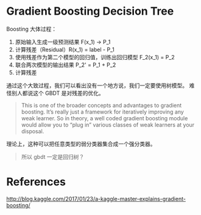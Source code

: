 # Gradient Boosting Decision Tree
Boosting 大体过程：

1. 原始输入生成一级预测结果 F(x_1) -> P_1
2. 计算残差（Residual）R(x_1) = label - P_1
3. 使用残差作为第二个模型的回归值，训练出回归模型 F_2(x_1) = P_2
4. 联合两次模型的输出结果 P_2' = P_1 + P_2
5. 计算残差

通过这个大致过程，我们可以看出没有一个地方说，我们一定要使用树模型。
难怪别人都说这个 GBDT 是对残差的优化。

> This is one of the broader concepts and advantages to gradient boosting. It’s really just a framework for iteratively improving any weak learner. So in theory, a well coded gradient boosting module would allow you to “plug in” various classes of weak learners at your disposal.

理论上，这种可以把任意类型的弱分类器集合成一个强分类器。
> 所以 gbdt 一定是回归树？

# References
http://blog.kaggle.com/2017/01/23/a-kaggle-master-explains-gradient-boosting/
